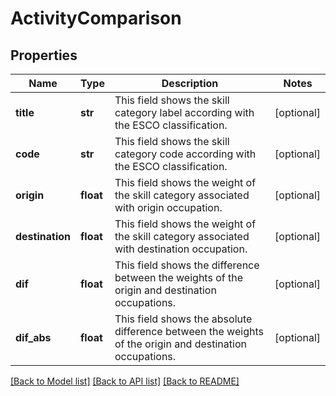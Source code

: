 # ActivityComparison


## Properties
Name | Type | Description | Notes
------------ | ------------- | ------------- | -------------
**title** | **str** | This field shows the skill category label according with the ESCO classification. | [optional] 
**code** | **str** | This field shows the skill category code according with the ESCO classification. | [optional] 
**origin** | **float** | This field shows the weight of the skill category associated with origin occupation. | [optional] 
**destination** | **float** | This field shows the weight of the skill category associated with destination occupation. | [optional] 
**dif** | **float** | This field shows the difference between the weights of the origin and destination occupations. | [optional] 
**dif_abs** | **float** | This field shows the absolute difference between the weights of the origin and destination occupations. | [optional] 

[[Back to Model list]](../README.md#documentation-for-models) [[Back to API list]](../README.md#documentation-for-api-endpoints) [[Back to README]](../README.md)


